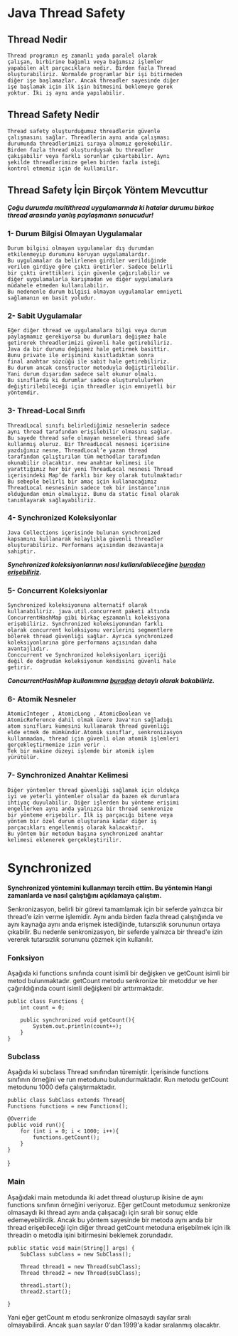 # Java Thread Safety

## Thread Nedir
    Thread programın eş zamanlı yada paralel olarak
    çalışan, birbirine bağımlı veya bağımsız işlemler
    yapabilen alt parçacıklara nedir. Birden fazla Thread
    oluşturabiliriz. Normalde programlar bir işi bitirmeden
    diğer işe başlamazlar. Ancak threadler sayesinde diğer
    işe başlamak için ilk işin bitmesini beklemeye gerek
    yoktur. İki iş aynı anda yapılabilir.

## Thread Safety Nedir
    Thread safety oluşturduğumuz threadlerin güvenle
    çalışmasını sağlar. Threadlerin aynı anda çalışması
    durumunda threadlerimizi sıraya almamız gerekebilir.
    Birden fazla thread oluşturduysak bu threadler
    çakışabilir veya farklı sorunlar çıkartabilir. Aynı 
    şekilde threadlerimize gelen birden fazla isteği
    kontrol etmemiz için de kullanılır.

## Thread Safety İçin Birçok Yöntem Mevcuttur

***Çoğu durumda multithread uygulamarında ki hatalar durumu birkaç thread arasında yanlış paylaşmanın sonucudur!***

### 1- Durum Bilgisi Olmayan Uygulamalar
    Durum bilgisi olmayan uygulamalar dış durumdan
    etkilenmeyip durumunu koruyan uygulamalardır.
    Bu uygulamalar da belirlenen girdiler verildiğinde
    verilen girdiye göre çıktı üretirler. Sadece belirli
    bir çıktı ürettikleri için güvenle çağırılabilir ve
    diğer uygulamalarla karışmadan ve diğer uygulamalara
    müdahele etmeden kullanılabilir.
    Bu nedenenle durum bilgisi olmayan uygulamalar emniyeti
    sağlamanın en basit yoludur.

### 2- Sabit Uygulamalar
    Eğer diğer thread ve uygulamalara bilgi veya durum
    paylaşmamız gerekiyorsa bu durumları değişmez hale
    getirerek threadlerimizi güvenli hale getirebiliriz.
    Java da bir durumu değişmez hale getirmek basittir.
    Bunu private ile erişimini kısıtladıktan sonra 
    final anahtar sözcüğü ile sabit hale getirebiliriz. 
    Bu durum ancak constructor metoduyla değiştirilebilir. 
    Yani durum dışarıdan sadece salt okunur olmalı. 
    Bu sınıflarda ki durumlar sadece oluşturululurken
    değiştirilebileceği için threadler için emniyetli bir
    yöntemdir.

### 3- Thread-Local Sınıfı
    ThreadLocal sınıfı belirlediğimiz nesnelerin sadece
    aynı thread tarafından erişilebilir olmasını sağlar.
    Bu sayede thread safe olmayan nesneleri thread safe
    kullanmış oluruz. Bir ThreadLocal nesnesi içerisine
    yazdığımız nesne, ThreadLocal‘e yazan thread
    tarafından çalıştırılan tüm methodlar tarafından 
    okunabilir olacaktır. new anahtar kelimesi ile
    yarattığımız her bir yeni ThreadLocal nesnesi Thread
    içerisindeki Map’de farklı bir key olarak tutulmaktadır
    Bu sebeple belirli bir amaç için kullanacağımız 
    ThreadLocal nesnesinin sadece tek bir instance’ının
    olduğundan emin olmalıyız. Bunu da static final olarak
    tanımlayarak sağlayabiliriz.

### 4- Synchronized Koleksiyonlar
    Java Collections içerisinde bulunan synchronized 
    kapsamını kullanarak kolaylıkla güvenli threadler
    oluşturabiliriz. Performans açısından dezavantaja
    sahiptir.
***Synchronized koleksiyonlarının nasıl
kullanılabileceğine [buradan erişebiliriz](https://www.baeldung.com/java-synchronized-collections).***

### 5- Concurrent Koleksiyonlar
    Synchronized koleksiyonuna alternatif olarak
    kullanabiliriz. java.util.concurrent paketi altında
    ConcurrentHashMap gibi birkaç eşzamanlı koleksiyona
    erişebiliriz. Synchronized koleksiyonundan farklı
    olarak concurrent koleksiyonu verilerini segmentlere 
    bölerek thread güvenliği sağlar. Ayrıca synchronized
    koleksiyonlarına göre performans açısından daha
    avantajlıdır.
    Conccurrent ve Synchronized koleksiyonları içeriği
    değil de doğrudan koleksiyonun kendisini güvenli hale
    getirir.
***ConcurrentHashMap kullanımına [buradan](https://docs.oracle.com/en/java/javase/11/docs/api/java.base/java/util/concurrent/ConcurrentHashMap.html) detaylı olarak bakabiliriz.***

### 6- Atomik Nesneler
    AtomicInteger , AtomicLong , AtomicBoolean ve
    AtomicReference dahil olmak üzere Java'nın sağladığı
    atom sınıfları kümesini kullanarak thread güvenliği
    elde etmek de mümkündür.Atomik sınıflar, senkronizasyon
    kullanmadan, thread için güvenli olan atomik işlemleri 
    gerçekleştirmemize izin verir . 
    Tek bir makine düzeyi işlemde bir atomik işlem
    yürütülür.

### 7- Synchronized Anahtar Kelimesi
    Diğer yöntemler thread güvenliği sağlamak için oldukça
    iyi ve yeterli yöntemler olsalar da bazen ek durumlara
    ihtiyaç duyulabilir. Diğer işlerden bu yönteme erişimi
    engellerken aynı anda yalnızca bir thread senkronize
    bir yönteme erişebilir. İlk iş parçacığı bitene veya
    yöntem bir özel durum oluşturana kadar diğer iş
    parçacıkları engellenmiş olarak kalacaktır.
    Bu yöntem bir metodun başına synchronized anahtar
    kelimesi eklenerek gerçekleştirilir.


# Synchronized
**Synchronized yöntemini kullanmayı tercih ettim. Bu yöntemin Hangi zamanlarda ve nasıl çalıştığını açıklamaya çalıştım.**

Senkronizasyon, belirli bir görevi tamamlamak için bir seferde yalnızca bir thread'e izin verme işlemidir. Aynı anda birden fazla thread çalıştığında ve aynı kaynağa aynı anda erişmek istediğinde, tutarsızlık sorununun ortaya çıkabilir. Bu nedenle senkronizasyon, bir seferde yalnızca bir thread'e izin vererek tutarsızlık sorununu çözmek için kullanılır.


### Fonksiyon

Aşağıda ki functions sınıfında count isimli bir değişken ve getCount isimli bir metod bulunmaktadır. getCount metodu senkronize bir metoddur ve her çağırıldığında count isimli değişkeni bir arttırmaktadır.

    public class Functions {
        int count = 0;
    
        public synchronized void getCount(){
            System.out.println(count++);
        }
    }

### Subclass

Aşağıda ki subclass Thread sınıfından türemiştir. İçerisinde functions sınıfının örneğini ve run metodunu bulundurmaktadır. Run metodu getCount metodunu 1000 defa çalıştırmaktadır.

    public class SubClass extends Thread{
    Functions functions = new Functions();

    @Override
    public void run(){
        for (int i = 0; i < 1000; i++){
            functions.getCount();
        }
    }

}

### Main

Aşağıdaki main metodunda iki adet thread oluşturup ikisine de aynı functions sınıfının örneğini veriyoruz. Eğer getCount metodumuz senkronize olmasaydı iki thread aynı anda çalışacağı için sıralı bir sonuç elde edemeyebilirdik. Ancak bu yöntem sayesinde bir metoda aynı anda bir thread erişebileceği için diğer thread getCount metoduna erişebilmek için ilk threadin o metodla işini bitirmesini beklemek zorundadır.

    public static void main(String[] args) {
        SubClass subClass = new SubClass();

        Thread thread1 = new Thread(subClass);
        Thread thread2 = new Thread(subClass);

        thread1.start();
        thread2.start();

    }

Yani eğer getCount m
etodu senkronize olmasaydı sayılar sıralı olmayabilirdi. Ancak şuan sayılar 0'dan 1999'a kadar sıralanmış olacaktır.